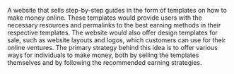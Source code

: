 A website that sells step-by-step guides in the form of templates on how to make money online. These templates would provide users with the necessary resources and permalinks to the best earning methods in their respective templates. The website would also offer design templates for sale, such as website layouts and logos, which customers can use for their online ventures. The primary strategy behind this idea is to offer various ways for individuals to make money, both by selling the templates themselves and by following the recommended earning strategies.
